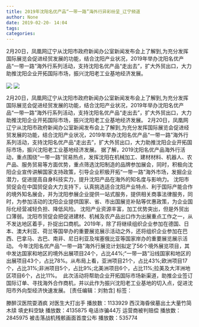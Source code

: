 ```yaml
---
title: 2019年沈阳名优产品“一带一路”海外行异彩纷呈_辽宁频道
author: None
date: 2019-02-20- 14:04
tags: 
categories: 
---
```

2月20日，凤凰网辽宁从沈阳市政府新闻办公室新闻发布会上了解到,为充分发挥国际展览会促进经贸发展的功能，结合沈阳产业状况，2019年举办沈阳名优产品“一带一路”海外行系列活动，支持沈阳名优产品“走出去”，扩大外贸出口，大力助推沈阳企业开拓国际市场，振兴沈阳老工业基地经济发展。
<!-- more -->
                
<img align="center" border="0" src="http://p0.ifengimg.com/cmpp/2019/02/20/13/1601478e-823b-4fcb-8f0e-5f2cc8a8cc05_size46_w500_h350.jpg" />
                
<img align="center" border="0" src="http://p2.ifengimg.com/a/2016/0810/204c433878d5cf9size1_w16_h16.png" />
            
2月20日，凤凰网辽宁从沈阳市政府新闻办公室新闻发布会上了解到,为充分发挥国际展览会促进经贸发展的功能，结合沈阳产业状况，2019年举办沈阳名优产品“一带一路”海外行系列活动，支持沈阳名优产品“走出去”，扩大外贸出口，大力助推沈阳企业开拓国际市场，振兴沈阳老工业基地经济发展。
2月20日，凤凰网辽宁从沈阳市政府新闻办公室新闻发布会上了解到,为充分发挥国际展览会促进经贸发展的功能，结合沈阳产业状况，2019年举办沈阳名优产品“一带一路”海外行系列活动，支持沈阳名优产品“走出去”，扩大外贸出口，大力助推沈阳企业开拓国际市场，振兴沈阳老工业基地经济发展。
据了解，2019沈阳名优产品海外行活动，重点围绕“一带一路”贸易热点，发挥沈阳在机械加工、建材材料、机器人、农产品、服务贸易等方面优势，重点筛选沈阳制造的品牌参加展会，同时，积极向沈阳企业宣传讲解国家支持政策，引导企业积极开拓“一带一路”海外市场，发掘企业潜力，促进提高自身科技实力，提升沈阳产品在海外的知名度与影响力。
沈阳市贸促会在中国贸促会大力支持下，认真挑选适合沈阳产业特点、利于国际产能合作的境外知名展会，并为沈阳参展企业提供一站式服务，提供相关商事法律服务，同时，为参加活动的沈阳企业提供国家、省、市出国展览补贴等优惠政策，为企业国际化经营减轻负担、降低风险。
沈阳产业资源丰富，加工优势突出，但是外贸出口薄弱。沈阳市贸促会把促进建材、机械及农产品出口作为出展重点工作之一，从不发达地区着手，扑捉出口商机。2019年，除了将继续组织企业参加在德国、日本、澳大利亚、荷兰等国举办的重要展览展示活动之外，还将组织企业参加在巴西、巴拿马、古巴、南非、尼日利亚及埃塞俄比亚等国家岸办的重要展览展示活动。
今年沈阳名优产品“一带一路”海外行展览计划拟定了56个境外展览项目，其中发达国家和地区的境外出展项目24个，占比44%;“一带一路”沿线国家和地区的出展项目43个，占比78%。从布局上看，亚洲项目21个，占比43%;欧洲项目17个，占比31%;非洲项目5个，占比9%;北美洲项目6个，占比11%;拉美及大洋洲地区项目6个，占比11%。
 此次活动将帮助企业开拓国际市场新渠道，助推企业签订国际订单、寻找海外合作商机，并以此作为振兴沈阳老工业基地的切入点，促进沈阳市外向型经济快速发展。
[责任编辑：刘勃含]
标签：
 
             
滕醉汉医院耍酒疯 对医生大打出手
播放数：1133929
西汉海昏侯墓出土大量竹简木牍 填史料空缺
播放数：4135875
电话诈骗44万 运营商被判赔偿
播放数：2845975
被击落战机残骸画面首度公布
播放数：535774
